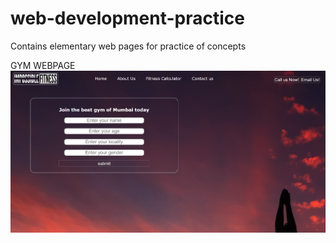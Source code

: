 # web-development-practice
Contains elementary web pages for practice of concepts

  GYM WEBPAGE
![screenshot-webpage](https://github.com/ankitaduttagupta/web-development-practice/blob/main/GYM%20WEBSITE/img/Capture.PNG?raw=true)
